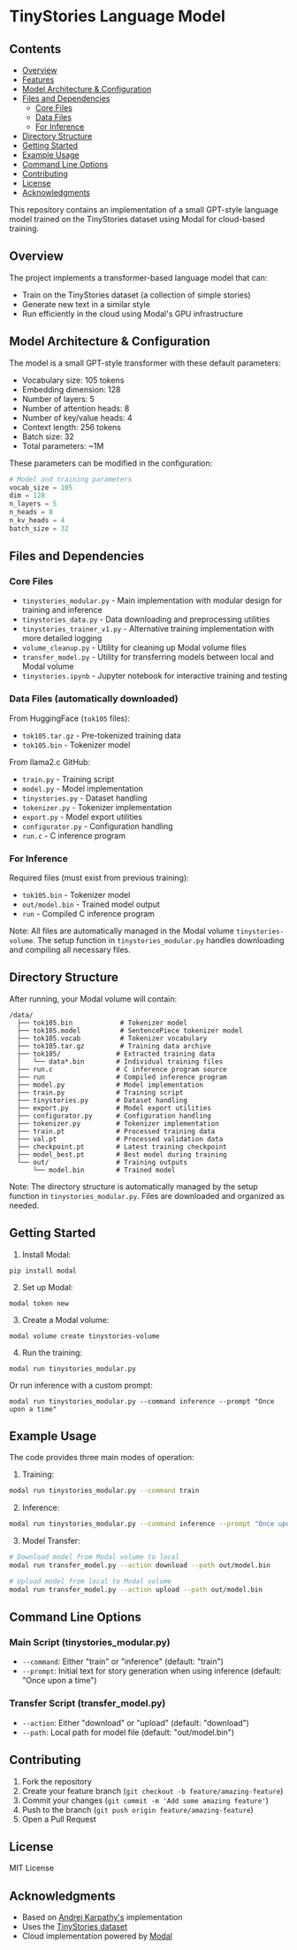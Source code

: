 # TinyStories Language Model

## Contents
- [Overview](#overview)
- [Features](#features)
- [Model Architecture & Configuration](#model-architecture-and-configuration)
- [Files and Dependencies](#files-and-dependencies)
  - [Core Files](#core-files)
  - [Data Files](#data-files-automatically-downloaded)
  - [For Inference](#for-inference)
- [Directory Structure](#directory-structure)
- [Getting Started](#getting-started)
- [Example Usage](#example-usage)
- [Command Line Options](#command-line-options)
- [Contributing](#contributing)
- [License](#license)
- [Acknowledgments](#acknowledgments)

This repository contains an implementation of a small GPT-style language model trained on the TinyStories dataset using Modal for cloud-based training.

## Overview

The project implements a transformer-based language model that can:
- Train on the TinyStories dataset (a collection of simple stories)
- Generate new text in a similar style
- Run efficiently in the cloud using Modal's GPU infrastructure

## Model Architecture & Configuration

The model is a small GPT-style transformer with these default parameters:
- Vocabulary size: 105 tokens
- Embedding dimension: 128
- Number of layers: 5
- Number of attention heads: 8
- Number of key/value heads: 4
- Context length: 256 tokens
- Batch size: 32
- Total parameters: ~1M

These parameters can be modified in the configuration:
```python
# Model and training parameters
vocab_size = 105
dim = 128
n_layers = 5
n_heads = 8
n_kv_heads = 4
batch_size = 32
```

## Files and Dependencies

### Core Files
- `tinystories_modular.py` - Main implementation with modular design for training and inference
- `tinystories_data.py` - Data downloading and preprocessing utilities
- `tinystories_trainer_v1.py` - Alternative training implementation with more detailed logging
- `volume_cleanup.py` - Utility for cleaning up Modal volume files
- `transfer_model.py` - Utility for transferring models between local and Modal volume
- `tinystories.ipynb` - Jupyter notebook for interactive training and testing

### Data Files (automatically downloaded)
From HuggingFace (`tok105` files):
- `tok105.tar.gz` - Pre-tokenized training data
- `tok105.bin` - Tokenizer model

From llama2.c GitHub:
- `train.py` - Training script
- `model.py` - Model implementation
- `tinystories.py` - Dataset handling
- `tokenizer.py` - Tokenizer implementation
- `export.py` - Model export utilities
- `configurator.py` - Configuration handling
- `run.c` - C inference program

### For Inference
Required files (must exist from previous training):
- `tok105.bin` - Tokenizer model
- `out/model.bin` - Trained model output
- `run` - Compiled C inference program

Note: All files are automatically managed in the Modal volume `tinystories-volume`. The setup function in `tinystories_modular.py` handles downloading and compiling all necessary files.

## Directory Structure

After running, your Modal volume will contain:
```
/data/
  ├── tok105.bin            # Tokenizer model
  ├── tok105.model          # SentencePiece tokenizer model
  ├── tok105.vocab          # Tokenizer vocabulary
  ├── tok105.tar.gz         # Training data archive
  ├── tok105/              # Extracted training data
  │   └── data*.bin        # Individual training files
  ├── run.c                # C inference program source
  ├── run                  # Compiled inference program
  ├── model.py             # Model implementation
  ├── train.py             # Training script
  ├── tinystories.py       # Dataset handling
  ├── export.py            # Model export utilities
  ├── configurator.py      # Configuration handling
  ├── tokenizer.py         # Tokenizer implementation
  ├── train.pt             # Processed training data
  ├── val.pt               # Processed validation data
  ├── checkpoint.pt        # Latest training checkpoint
  ├── model_best.pt        # Best model during training
  └── out/                 # Training outputs
      └── model.bin        # Trained model
```

Note: The directory structure is automatically managed by the setup function in `tinystories_modular.py`. Files are downloaded and organized as needed.

## Getting Started

1. Install Modal:
```
pip install modal
```

2. Set up Modal:
```
modal token new
```

3. Create a Modal volume:
```
modal volume create tinystories-volume
```

4. Run the training:
```
modal run tinystories_modular.py
```

Or run inference with a custom prompt:
```
modal run tinystories_modular.py --command inference --prompt "Once upon a time"
```

## Example Usage

The code provides three main modes of operation:

1. Training:
```bash
modal run tinystories_modular.py --command train
```

2. Inference:
```bash
modal run tinystories_modular.py --command inference --prompt "Once upon a time"
```

3. Model Transfer:
```bash
# Download model from Modal volume to local
modal run transfer_model.py --action download --path out/model.bin

# Upload model from local to Modal volume
modal run transfer_model.py --action upload --path out/model.bin
```

## Command Line Options

### Main Script (tinystories_modular.py)
- `--command`: Either "train" or "inference" (default: "train")
- `--prompt`: Initial text for story generation when using inference (default: "Once upon a time")

### Transfer Script (transfer_model.py)
- `--action`: Either "download" or "upload" (default: "download")
- `--path`: Local path for model file (default: "out/model.bin")

## Contributing

1. Fork the repository
2. Create your feature branch (`git checkout -b feature/amazing-feature`)
3. Commit your changes (`git commit -m 'Add some amazing feature'`)
4. Push to the branch (`git push origin feature/amazing-feature`)
5. Open a Pull Request

## License

MIT License

## Acknowledgments

- Based on [Andrej Karpathy's](https://github.com/karpathy/llama2.c) implementation
- Uses the [TinyStories dataset](https://huggingface.co/datasets/roneneldan/TinyStories)
- Cloud implementation powered by [Modal](https://modal.com/)